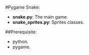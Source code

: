 #Pygame Snake:
* **snake.py**: The main game.
* **snake_sprites.py**: Sprites classes.

##Prerequisite:
* python.
* pygame.
